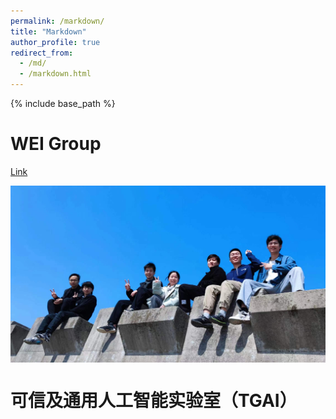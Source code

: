 ```yaml
---
permalink: /markdown/
title: "Markdown"
author_profile: true
redirect_from: 
  - /md/
  - /markdown.html
---
```


{% include base_path %}

WEI Group
======
[Link](https://www.labxing.com/lab/2006/members)

<div style="display:flex;justify-content:center;">
   <img src="/images/WEI1.jpg" width="800" alt="Fig" style="margin:auto;">
</div>

可信及通用人工智能实验室（TGAI）
======
